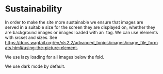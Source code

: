 # Sustainability

In order to make the site more sustainable we ensure that images are served in a suitable size for the screen they are displayed on, whether they are background images or images loaded with an <img> tag. We can use <picture> elements with srcset and sizes. See https://docs.wagtail.org/en/v5.2.2/advanced_topics/images/image_file_formats.html#using-the-picture-element.

We use lazy loading for all images below the fold.

We use dark mode by default.
